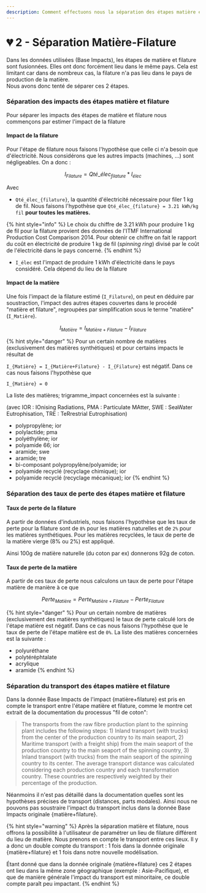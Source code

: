 ```yaml
---
description: Comment effectuons nous la séparation des étapes matière et filature ?
---
```


# 💔 2 - Séparation Matière-Filature

Dans les données utilisées (Base Impacts), les étapes de matière et filature sont fusionnées. Elles ont donc forcément lieu dans le même pays. Cela est limitant car dans de nombreux cas, la filature n'a pas lieu dans le pays de production de la matière.\
Nous avons donc tenté de séparer ces 2 étapes.

### Séparation des impacts des étapes matière et filature

Pour séparer les impacts des étapes de matière et filature nous commençons par estimer l'impact de la filature

#### Impact de la filature

Pour l'étape de filature nous faisons l'hypothèse que celle ci n'a besoin que d'électricité. Nous considérons que les autres impacts (machines, ...) sont négligeables. On a donc :

$$
I_{Filature} = Qté\_élec_{filature} * I_{élec}
$$

Avec&#x20;

* `Qté_élec_{filature}`, la quantité d'électricité nécessaire pour filer 1 kg de fil. Nous faisons l'hypothèse que `Qté_élec_{filature} = 3.21 kWh/kg fil` **pour toutes les matières.**

{% hint style="info" %}
Le choix du chiffre de 3.21 kWh pour produire 1 kg de fil pour la filature provient des données de l'ITMF International Production Cost Comparison 2014. Pour obtenir ce chiffre on fait le rapport du coût en électricité de produire 1 kg de fil (_spinning ring_) divisé par le coût de l'électricité dans le pays concerné.&#x20;
{% endhint %}

* `I_élec` est l'impact de produire 1 kWh d'électricité dans le pays considéré. Cela dépend du lieu de la filature

#### Impact de la matière

Une fois l'impact de la filature estimé  (`I_Filature`), on peut en déduire par soustraction, l'impact des autres étapes couvertes dans le procédé "matière et filature", regroupées par simplification sous le terme "matière" (`I_Matière`).

$$
I_{Matière} = I_{Matière+Filature} - I_{Filature}
$$

{% hint style="danger" %}
Pour un certain nombre de matières (exclusivement des matières synthétiques) et pour certains impacts le résultat de&#x20;

`I_{Matière} = I_{Matière+Filature} - I_{Filature}` est négatif. Dans ce cas nous faisons l'hypothèse que

`I_{Matière} = 0`

La liste des matières; trigramme\_impact concernées est la suivante :&#x20;

(avec IOR : IOnising Radiations, PMA : Particulate MAtter, SWE : SeaWater Eutrophisation, TRE : TeRrestrial Eutrophisation)

* polypropylène; ior
* polylactide; pma
* polyéthylène; ior
* polyamide 66; ior
* aramide; swe
* aramide; tre
* bi-composant polypropylène/polyamide; ior
* polyamide recyclé (recyclage chimique); ior
* polyamide recyclé (recyclage mécanique); ior
{% endhint %}

### Séparation des taux de perte des étapes matière et filature

#### Taux de perte de la filature

A partir de données d'industriels, nous faisons l'hypothèse que les taux de perte pour la filature sont de `8%` pour les matières naturelles et de `2%` pour les matières synthétiques. Pour les matières recyclées, le taux de perte de la matière vierge (8% ou 2%) est appliqué.

Ainsi 100g de matière naturelle (du coton par ex) donnerons 92g de coton.

#### Taux de perte de la matière

A partir de ces taux de perte nous calculons un taux de perte pour l'étape matière de manière à ce que

$$
Perte_{Matière} = Perte_{Matière+Filature} - Perte_{Filature}
$$

{% hint style="danger" %}
Pour un certain nombre de matières (exclusivement des matières synthétiques) le taux de perte calculé lors de l'étape matière est négatif. Dans ce cas nous faisons l'hypothèse que le taux de perte de l'étape matière est de `0%`. La liste des matières concernées est la suivante :

* polyuréthane
* polytéréphtalate
* acrylique
* aramide
{% endhint %}

### Séparation du transport des étapes matière et filature

Dans la donnée Base Impacts de l'impact {matière+filature}  est pris en compte le transport entre l'étape matière et filature, comme le montre cet extrait de la documentation du processus "fil de coton":&#x20;

> The transports from the raw fibre production plant to the spinning plant includes the following steps: 1) Inland transport (with trucks) from the center of the production country to its main seaport, 2) Maritime transport (with a freight ship) from the main seaport of the production country to the main seaport of the spinning country, 3) Inland transport (with trucks) from the main seaport of the spinning country to its center. The average transport distance was calculated considering each production country and each transformation country. These countries are respectively weighted by their percentage of the production.

Néanmoins il n'est pas détaillé dans la documentation quelles sont les hypothèses précises de transport (distances, parts modales). Ainsi nous ne pouvons pas soustraire l'impact du transport inclus dans la donnée Base Impacts originale {matière+filature}.

{% hint style="warning" %}
Après la séparation matière et filature, nous offrons la possibilité à l'utilisateur de paramétrer un lieu de filature différent du lieu de matière. Nous prenons en compte le transport entre ces lieux. Il y a donc un double compte du transport : 1 fois dans la donnée originale {matière+filature} et 1 fois dans notre nouvelle modélisation.

Étant donné que dans la donnée originale {matière+filature} ces 2 étapes ont lieu dans la même zone géographique (exemple : Asie-Pacifique), et que de manière générale l'impact du transport est minoritaire, ce double compte paraît peu impactant.&#x20;
{% endhint %}
